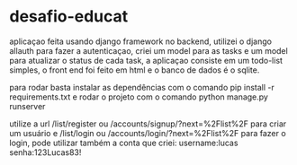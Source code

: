# desafio-educat

aplicaçao feita usando django framework no backend, utilizei o django allauth para fazer a autenticaçao, criei um model para as tasks e um model para atualizar o status de cada task, a aplicaçao consiste em um todo-list simples, o front end foi feito em html e o banco de dados é o sqlite.

para rodar basta instalar as dependências com o comando pip install -r requirements.txt e rodar o projeto com o comando python manage.py runserver

utilize a url /list/register ou /accounts/signup/?next=%2Flist%2F para criar um usuário e /list/login ou /accounts/login/?next=%2Flist%2F para fazer o login, pode utilizar também a conta que criei: username:lucas senha:123Lucas83!
